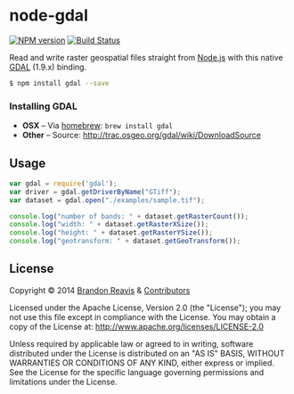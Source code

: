 # node-gdal
[![NPM version](https://badge.fury.io/js/gdal.png)](http://badge.fury.io/js/gdal)
[![Build Status](https://travis-ci.org/naturalatlas/node-gdal.png?branch=master)](https://travis-ci.org/naturalatlas/node-gdal)

Read and write raster geospatial files straight from [Node.js](http://nodejs.org) with this native [GDAL](http://www.gdal.org/) (1.9.x) binding.

```sh
$ npm install gdal --save
```
### Installing GDAL

- **OSX** – Via [homebrew](http://brew.sh/): ```brew install gdal```
- **Other** – Source: http://trac.osgeo.org/gdal/wiki/DownloadSource

## Usage

```js
var gdal = require('gdal');
var driver = gdal.getDriverByName("GTiff");
var dataset = gdal.open("./examples/sample.tif");

console.log("number of bands: " + dataset.getRasterCount());
console.log("width: " + dataset.getRasterXSize());
console.log("height: " + dataset.getRasterYSize());
console.log("geotransform: " + dataset.getGeoTransform());
```

## License

Copyright &copy; 2014 [Brandon Reavis](https://github.com/brandonreavis) & [Contributors](https://github.com/naturalatlas/node-gdal/graphs/contributors)

Licensed under the Apache License, Version 2.0 (the "License"); you may not use this file except in compliance with the License. You may obtain a copy of the License at: http://www.apache.org/licenses/LICENSE-2.0

Unless required by applicable law or agreed to in writing, software distributed under the License is distributed on an "AS IS" BASIS, WITHOUT WARRANTIES OR CONDITIONS OF ANY KIND, either express or implied. See the License for the specific language governing permissions and limitations under the License.